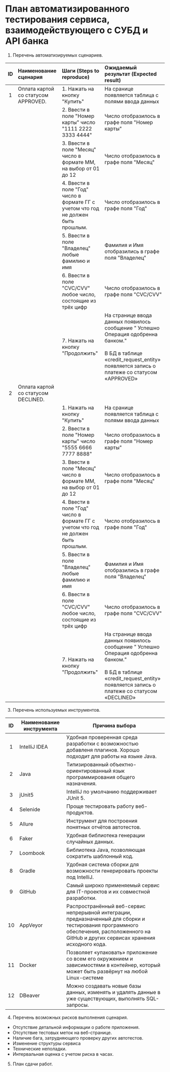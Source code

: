 План автоматизированного тестирования сервиса, взаимодействующего с СУБД и API банка
===

1. Перечень автоматизируемых сценариев.

| ID | Наименование сценария               | Шаги (Steps to reproduce)                                                          | Ожидаемый результат (Expected result)                                                                                                                                                        |
|:--:|:------------------------------------|:-----------------------------------------------------------------------------------|:---------------------------------------------------------------------------------------------------------------------------------------------------------------------------------------------|
| 1  | Оплата картой со статусом APPROVED. | 1. Нажать на кнопку "Купить"                                                       | На сранице появляется таблица с полями ввода данных                                                                                                                                          |
|    |                                     | 2. Ввести в поле "Номер карты" число "1111 2222 3333 4444"                         | Число отобразилось в графе поля "Номер карты"                                                                                                                                                |
|    |                                     | 3. Ввести в поле "Месяц" число в формате MM, на выбор от 01 до 12                  | Число отобразилось в графе поля "Месяц"                                                                                                                                                      |
|    |                                     | 4. Ввести в поле "Год" число в формате ГГ с учетом что год не должен быть прошлым. | Число отобразилось в графе поля "Год"                                                                                                                                                        |
|    |                                     | 5. Ввести в поле "Владелец" любые фамилию и имя                                    | Фамилия и Имя отобразились в графе поля "Владелец"                                                                                                                                           |
|    |                                     | 6. Ввести в поле "CVC/CVV" любое число, состоящие из трёх цифр                     | Число отобразилось в графе поля "CVC/CVV"                                                                                                                                                    |
|    |                                     | 7. Нажать на кнопку "Продолжить"                                                   | На странице ввода данных появилось сообщение " Успешно<br/>Операция одобренна банком." <br/> <br/> В БД в таблице «credit_request_entity» появляется запись о платеже со статусом «APPROVED» |
| 2  | Оплата картой со статусом DECLINED. |                                                                                    |                                                                                                                                                                                              |
|    |                                     | 1. Нажать на кнопку "Купить"                                                       | На сранице появляется таблица с полями ввода данных                                                                                                                                          |
|    |                                     | 2. Ввести в поле "Номер карты" число "5555 6666 7777 8888"                         | Число отобразилось в графе поля "Номер карты"                                                                                                                                                |
|    |                                     | 3. Ввести в поле "Месяц" число в формате MM, на выбор от 01 до 12                  | Число отобразилось в графе поля "Месяц"                                                                                                                                                      |
|    |                                     | 4. Ввести в поле "Год" число в формате ГГ с учетом что год не должен быть прошлым. | Число отобразилось в графе поля "Год"                                                                                                                                                        |
|    |                                     | 5. Ввести в поле "Владелец" любые фамилию и имя                                    | Фамилия и Имя отобразились в графе поля "Владелец"                                                                                                                                           |
|    |                                     | 6. Ввести в поле "CVC/CVV" любое число, состоящие из трёх цифр                     | Число отобразилось в графе поля "CVC/CVV"                                                                                                                                                    |
|    |                                     | 7. Нажать на кнопку "Продолжить"                                                   | На странице ввода данных появилось сообщение " Успешно<br/>Операция одобренна банком." <br/> <br/> В БД в таблице «credit_request_entity» появляется запись о платеже со статусом «DECLINED» |

3. Перечень используемых инструментов.

| ID | Наименование инструмента | Причина выбора                                                                                                                                                                              |
|:--:|--------------------------|---------------------------------------------------------------------------------------------------------------------------------------------------------------------------------------------|
| 1  | IntelliJ IDEA            | Удобная проверенная среда разработки с возможностью добавленя плагинов. Хорошо подходит для работы на языке Java.                                                                           |
| 2  | Java                     | Типизированный объектно-ориентированный язык программирования общего назначения.                                                                                                            |
| 3  | jUnit5                   | IntelliJ по умолчанию поддерживает JUnit 5.                                                                                                                                                 |
| 4  | Selenide                 | Проще тестировать работу веб-продуктов.                                                                                                                                                     |
| 5  | Allure                   | Инструмент для построения понятных отчётов автотестов.                                                                                                                                      |
| 6  | Faker                    | Удобная библиотека генерации случайных данных.                                                                                                                                              |
| 7  | Loombook                 | Библиотека Java, позволяющая сократить шаблонный код.                                                                                                                                       |
| 8  | Gradle                   | Удобная система сборки для возможности генерировать проекты под IntelliJ.                                                                                                                   |
| 9  | GitHub                   | Самый широко применяемый сервис для IT-проектов и их совместной разработки.                                                                                                                 |
| 10 | AppVeyor                 | Распространённый веб-сервис непрерывной интеграции, предназначенный для сборки и тестирования программного обеспечения, расположенного на GitHub и других сервисах хранения исходного кода. |
| 11 | Docker                   | Позволяет «упаковать» приложение со всем его окружением и зависимостями в контейнер, который может быть развёрнут на любой Linux-системе                                                    |
| 12 | DBeaver                  | Можно создавать новые базы данных, изменять и удалять данные в уже существующих, выполнять SQL-запросы.                                                                                     |
4. Перечень возможных рисков выполнения сценария.
* Отсутствие детальной информации о работе приложения.
* Отсутствие тестовых меток на веб-странице.
* Наличие бага, затрудняющего проверку других автотестов.
* Изменение структуры сервиса
* Технические неполадки.
* Интервальная оценка с учетом риска в часах.
5. План сдачи работ.